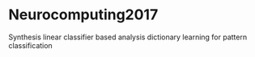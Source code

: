 # Neurocomputing2017
Synthesis linear classifier based analysis dictionary learning for pattern classification
